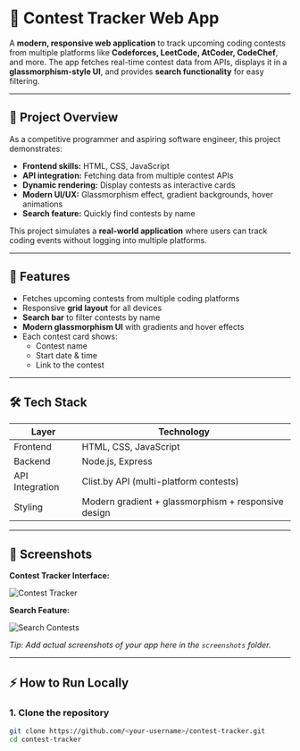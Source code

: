 # 🚀 Contest Tracker Web App

A **modern, responsive web application** to track upcoming coding contests from multiple platforms like **Codeforces, LeetCode, AtCoder, CodeChef**, and more. The app fetches real-time contest data from APIs, displays it in a **glassmorphism-style UI**, and provides **search functionality** for easy filtering.

---

## 🎯 Project Overview

As a competitive programmer and aspiring software engineer, this project demonstrates:

- **Frontend skills:** HTML, CSS, JavaScript
- **API integration:** Fetching data from multiple contest APIs
- **Dynamic rendering:** Display contests as interactive cards
- **Modern UI/UX:** Glassmorphism effect, gradient backgrounds, hover animations
- **Search feature:** Quickly find contests by name

This project simulates a **real-world application** where users can track coding events without logging into multiple platforms.

---

## 🌟 Features

- Fetches upcoming contests from multiple coding platforms
- Responsive **grid layout** for all devices
- **Search bar** to filter contests by name
- **Modern glassmorphism UI** with gradients and hover effects
- Each contest card shows:
  - Contest name
  - Start date & time
  - Link to the contest

---

## 🛠 Tech Stack

| Layer | Technology |
|-------|------------|
| Frontend | HTML, CSS, JavaScript |
| Backend | Node.js, Express |
| API Integration | Clist.by API (multi-platform contests) |
| Styling | Modern gradient + glassmorphism + responsive design |

---

## 📸 Screenshots

**Contest Tracker Interface:**

![Contest Tracker](screenshots/contest-grid.png)

**Search Feature:**

![Search Contests](screenshots/search.png)

*Tip: Add actual screenshots of your app here in the `screenshots` folder.*

---

## ⚡ How to Run Locally

### 1. Clone the repository

```bash
git clone https://github.com/<your-username>/contest-tracker.git
cd contest-tracker

